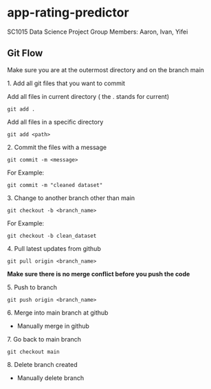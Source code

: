 # app-rating-predictor

SC1015 Data Science Project
Group Members: Aaron, Ivan, Yifei

## Git Flow

Make sure you are at the outermost directory and on the branch main

1\. Add all git files that you want to commit

Add all files in current directory ( the . stands for current)

```terminal
git add .
```

Add all files in a specific directory

```terminal
git add <path>
```

2\. Commit the files with a message

```terminal
git commit -m <message>
```

For Example:

```terminal
git commit -m "cleaned dataset"
```

3\. Change to another branch other than main

```terminal
git checkout -b <branch_name>
```

For Example:

```terminal
git checkout -b clean_dataset
```

4\. Pull latest updates from github

```terminal
git pull origin <branch_name>
```

<strong>Make sure there is no merge conflict before you push the code</strong>

5\. Push to branch

```terminal
git push origin <branch_name>
```

6\. Merge into main branch at github

- Manually merge in github

7\. Go back to main branch

```terminal
git checkout main
```

8\. Delete branch created

- Manually delete branch
